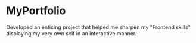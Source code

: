 # MyPortfolio
Developed an enticing project that helped me sharpen my "Frontend skills" displaying my very own self in an interactive manner.

